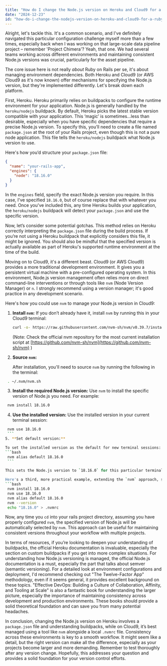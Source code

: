 ```yaml
---
title: "How do I change the Node.js version on Heroku and Cloud9 for a Ruby on Rails application?"
date: "2024-12-23"
id: "how-do-i-change-the-nodejs-version-on-heroku-and-cloud9-for-a-ruby-on-rails-application"
---
```


Alright, let's tackle this. It's a common scenario, and I've definitely navigated this particular configuration challenge myself more than a few times, especially back when I was working on that large-scale data pipeline project – remember 'Project Chimera'? Yeah, that one. We had several teams working across different environments and maintaining consistent Node.js versions was crucial, particularly for the asset pipeline.

The core issue here is not really *about* Ruby on Rails per se, it's about managing environment dependencies. Both Heroku and Cloud9 (or AWS Cloud9 as it's now known) offer mechanisms for specifying the Node.js version, but they're implemented differently. Let's break down each platform.

First, Heroku. Heroku primarily relies on buildpacks to configure the runtime environment for your application. Node.js is generally handled by the `heroku/nodejs` buildpack. By default, Heroku picks the latest stable version compatible with your application. This ‘magic’ is sometimes…less than desirable, especially when you have specific dependencies that require a precise Node.js version. To specify this, you’ll need to create a file named `package.json` at the root of your Rails project, even though this is not a pure node application. This file tells the `heroku/nodejs` buildpack what Node.js version to use.

Here's how you’d structure your `package.json` file:

```json
{
  "name": "your-rails-app",
  "engines": {
    "node": "18.16.0"
  }
}
```

In the `engines` field, specify the exact Node.js version you require. In this case, I've specified `18.16.0`, but of course replace that with whatever you need. Once you've included this, any time Heroku builds your application, the `heroku/nodejs` buildpack will detect your `package.json` and use the specific version.

Now, let’s consider some potential gotchas. This method relies on Heroku correctly interpreting the `package.json` file during the build process. If you’re not using a Heroku buildpack that explicitly considers this file, it might be ignored. You should also be mindful that the specified version is actually available as part of Heroku's supported runtime environment at the time of the build.

Moving on to Cloud9, it's a different beast. Cloud9 (or AWS Cloud9) provides a more traditional development environment. It gives you a persistent virtual machine with a pre-configured operating system. In this environment, Node.js version management often relies more on direct command-line interventions or through tools like `nvm` (Node Version Manager) or `n`. I strongly recommend using a version manager; it's good practice in any development scenario.

Here's how you could use `nvm` to manage your Node.js version in Cloud9:

1.  **Install `nvm`:**
    If you don’t already have it, install `nvm` by running this in your Cloud9 terminal:

    ```bash
    curl -o- https://raw.githubusercontent.com/nvm-sh/nvm/v0.39.7/install.sh | bash
    ```
    (Note: Check the official nvm repository for the most current installation script at [https://github.com/nvm-sh/nvm](https://github.com/nvm-sh/nvm) )

2.  **Source `nvm`:**

    After installation, you'll need to source `nvm` by running the following in the terminal:

   ```bash
    . ~/.nvm/nvm.sh
   ```

3.  **Install the required Node.js version:**
   Use `nvm` to install the specific version of Node.js you need. For example:
   ```bash
    nvm install 18.16.0
   ```

4.  **Use the installed version:**
   Use the installed version in your current terminal session:
   ```bash
    nvm use 18.16.0
    ```
5. **Set default version:**

   To set the installed version as the default for new terminal sessions:
   ```bash
    nvm alias default 18.16.0
    ```

This sets the Node.js version to `18.16.0` for this particular terminal session, and future sessions. It's worth noting that `nvm` operates at the user level. If you have multiple team members accessing the same Cloud9 environment, ensure everyone is aware of the Node.js version they need and that they set it correctly with `nvm`.

Here's a third, more practical example, extending the `nvm` approach, showing you how to set a particular version inside a project directory so that it’s automatically selected when you enter that directory. This approach is very handy for projects where particular version dependencies are crucial. Inside your Rails project directory:
```bash
    nvm install 18.16.0
    nvm use 18.16.0
    nvm alias default 18.16.0
    nvm --version
    echo "18.16.0" > .nvmrc
```

Now, any time you `cd` into your rails project directory, assuming you have properly configured `nvm`, the specified version of Node.js will be automatically selected by `nvm`. This approach can be useful for maintaining consistent versions throughout your workflow with multiple projects.

In terms of resources, if you’re looking to deepen your understanding of buildpacks, the official Heroku documentation is invaluable, especially the section on custom buildpacks if you get into more complex situations. For understanding how Node.js versioning is managed, the official Node.js documentation is a must, especially the part that talks about semver (semantic versioning). For a detailed look at environment configurations and deployment, I'd recommend checking out "The Twelve-Factor App" methodology, even if it seems general, it provides excellent background on these topics. "Effective DevOps: Building a Culture of Collaboration, Affinity, and Tooling at Scale" is also a fantastic book for understanding the larger picture, especially the importance of maintaining consistency across development and production environments. These books should provide a solid theoretical foundation and can save you from many potential headaches.

In conclusion, changing the Node.js version on Heroku involves a `package.json` file and understanding buildpacks, while on Cloud9, it’s best managed using a tool like `nvm` alongside a local `.nvmrc` file. Consistency across these environments is key to a smooth workflow. It might seem like a detail, but the right version can make all the difference, especially as your projects become larger and more demanding. Remember to test thoroughly after any version change. Hopefully, this addresses your question and provides a solid foundation for your version control efforts.
